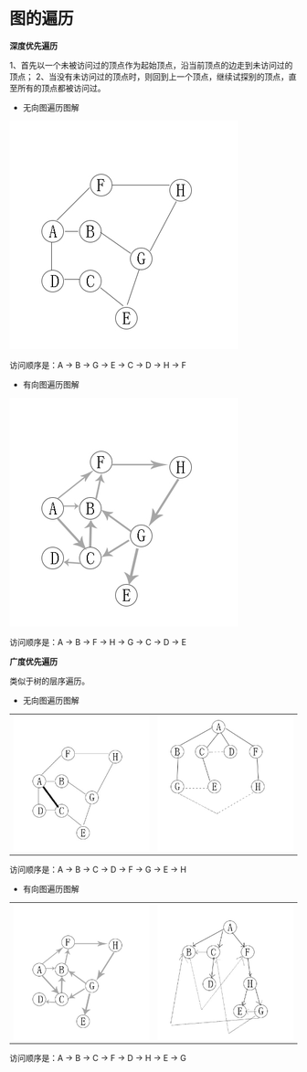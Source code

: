 # 图的遍历
**深度优先遍历**  

1、首先以一个未被访问过的顶点作为起始顶点，沿当前顶点的边走到未访问过的顶点；
2、当没有未访问过的顶点时，则回到上一个顶点，继续试探别的顶点，直至所有的顶点都被访问过。

- 无向图遍历图解  
  
![无向图DFS](images/无向图DFS.jpg)  

访问顺序是：A -> B -> G -> E -> C -> D -> H -> F

- 有向图遍历图解  
  
![有向图DFS](images/有向图DFS.jpg)  

访问顺序是：A -> B -> F -> H -> G -> C -> D -> E

**广度优先遍历**  

类似于树的层序遍历。
- 无向图遍历图解  

<table>
    <tr>
        <td><img src="images/无向图BFS1.jpg"/></td>
        <td><img src="images/无向图BFS2.jpg"/></td>
    </tr>
</table>  

访问顺序是：A -> B -> C -> D -> F -> G -> E -> H

- 有向图遍历图解

<table>
    <tr>
        <td><img src="images/有向图BFS1.jpg"/></td>
        <td><img src="images/有向图BFS2.jpg"/></td>
    </tr>
</table>

访问顺序是：A -> B -> C -> F -> D -> H -> E -> G